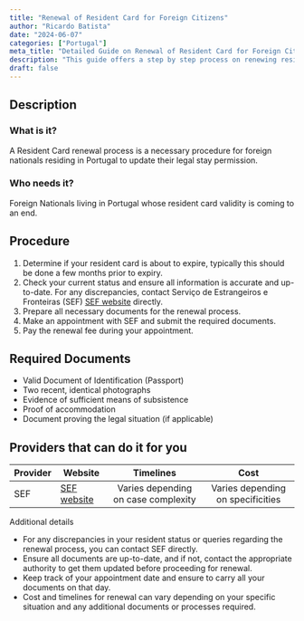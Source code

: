 ```yaml
---
title: "Renewal of Resident Card for Foreign Citizens"
author: "Ricardo Batista"
date: "2024-06-07"
categories: ["Portugal"]
meta_title: "Detailed Guide on Renewal of Resident Card for Foreign Citizens"
description: "This guide offers a step by step process on renewing resident cards for foreign citizens living in Portugal."
draft: false
---
```


## Description
### What is it?
A Resident Card renewal process is a necessary procedure for foreign nationals residing in Portugal to update their legal stay permission.

### Who needs it?
Foreign Nationals living in Portugal whose resident card validity is coming to an end.

## Procedure
1. Determine if your resident card is about to expire, typically this should be done a few months prior to expiry.
2. Check your current status and ensure all information is accurate and up-to-date. For any discrepancies, contact Serviço de Estrangeiros e Fronteiras (SEF) [SEF website](http://www.sef.pt/) directly.
3. Prepare all necessary documents for the renewal process.
4. Make an appointment with SEF and submit the required documents.
5. Pay the renewal fee during your appointment.

## Required Documents
- Valid Document of Identification (Passport)
- Two recent, identical photographs
- Evidence of sufficient means of subsistence 
- Proof of accommodation
- Document proving the legal situation (if applicable)

## Providers that can do it for you

| Provider        |     Website     |     Timelines    |       Cost      |
| --------------- | --------------- |  :-------------: | :-------------: |
| SEF      |  [SEF website](http://www.sef.pt/)   |      Varies depending on case complexity     |        Varies depending on specificities       |

Additional details

- For any discrepancies in your resident status or queries regarding the renewal process, you can contact SEF directly.
- Ensure all documents are up-to-date, and if not, contact the appropriate authority to get them updated before proceeding for renewal.
- Keep track of your appointment date and ensure to carry all your documents on that day.
- Cost and timelines for renewal can vary depending on your specific situation and any additional documents or processes required.